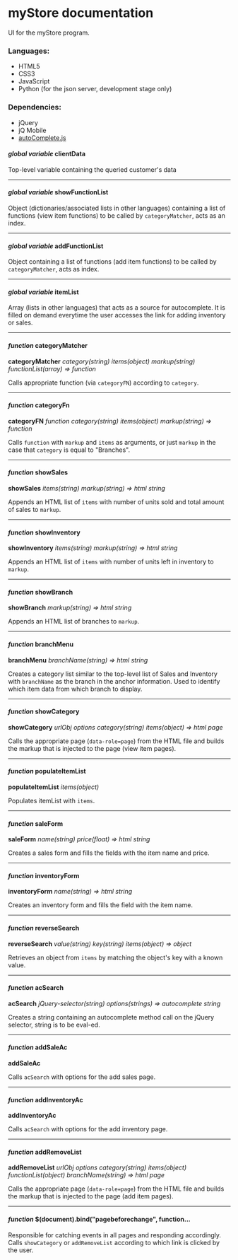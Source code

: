 # myStore documentation

UI for the myStore program. 

### Languages:
- HTML5
- CSS3
- JavaScript
- Python (for the json server, development stage only)

### Dependencies:
- jQuery
- jQ Mobile
- [autoComplete.js](https://github.com/commadelimited/autoComplete.js)

#### *global variable* clientData
Top-level variable containing the queried customer's data
********************
#### *global variable* showFunctionList
Object (dictionaries/associated lists in other languages) containing a list of functions (view item functions) to be called by `categoryMatcher`, acts as an index.
********************
#### *global variable* addFunctionList
Object containing a list of functions (add item functions) to be called by `categoryMatcher`, acts as index.
********************
#### *global variable* itemList
Array (lists in other languages) that acts as a source for autocomplete. It is filled on demand everytime the user accesses the link for adding inventory or sales.
********************
#### *function* categoryMatcher 
**categoryMatcher** *category(string) items(object) markup(string) functionList(array) => function*

Calls appropriate function (via `categoryFN`) according to `category`.
********************
#### *function* categoryFn 
**categoryFN** *function category(string) items(object) markup(string) => function* 

Calls `function` with `markup` and `items` as arguments, or just `markup` in the case that `category` is equal to "Branches".
********************
#### *function* showSales 
**showSales** *items(string) markup(string) => html string*

Appends an HTML list of `items` with number of units sold and total amount of sales to `markup`.
********************
#### *function* showInventory 
**showInventory** *items(string) markup(string) => html string*

Appends an HTML list of `items` with number of units left in inventory to `markup`.
********************
#### *function* showBranch 
**showBranch** *markup(string) => html string*

Appends an HTML list of branches to `markup`.
********************
#### *function* branchMenu
**branchMenu** *branchName(string) => html string*

Creates a category list similar to the top-level list of Sales and Inventory with `branchName` as the branch in the anchor information. Used to identify which item data from which branch to display.
********************
#### *function* showCategory 
**showCategory** *urlObj options category(string) items(object) => html page*

Calls the appropriate page (`data-role=page`) from the HTML file and builds the markup that is injected to the page (view item pages).
********************
#### *function* populateItemList
**populateItemList** *items(object)*

Populates itemList with `items`.
********************
#### *function* saleForm
**saleForm** *name(string) price(float) => html string*

Creates a sales form and fills the fields with the item name and price.
********************
#### *function* inventoryForm
**inventoryForm** *name(string) => html string*

Creates an inventory form and fills the field with the item name.
********************
#### *function* reverseSearch 
**reverseSearch** *value(string) key(string) items(object) => object*

Retrieves an object from `items` by matching the object's key with a known value.
********************
#### *function* acSearch
**acSearch** *jQuery-selector(string) options(strings) => autocomplete string*

Creates a string containing an autocomplete method call on the jQuery selector, string is to be eval-ed.
********************
#### *function* addSaleAc
**addSaleAc**

Calls `acSearch` with options for the add sales page.
********************
#### *function* addInventoryAc
**addInventoryAc**

Calls `acSearch` with options for the add inventory page.
********************
#### *function* addRemoveList
**addRemoveList** *urlObj options category(string) items(object) functionList(object) branchName(string) => html page*

Calls the appropriate page (`data-role=page`) from the HTML file and builds the markup that is injected to the page (add item pages).
********************
#### *function* $(document).bind("pagebeforechange", function...
Responsible for catching events in all pages and responding accordingly. Calls `showCategory` or `addRemoveList` according to which link is clicked by the user.
